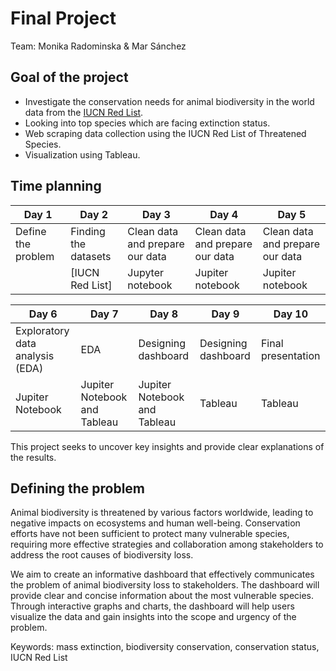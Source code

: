 # Final Project

Team: Monika Radominska & Mar Sánchez

## Goal of the project

- Investigate the conservation needs for animal biodiversity in the world data from the [IUCN Red List](https://www.iucnredlist.org/).
- Looking into top species which are facing extinction status. 
- Web scraping data collection using the IUCN Red List of Threatened Species.  
- Visualization using Tableau. 



## Time planning

| Day 1              | Day 2                 | Day 3                            | Day 4                           | Day 5  
| ------------------ | --------------------- | -------------------------------- | ------------------------------- | ---------------
| Define the problem | Finding the datasets  | Clean data and prepare our data  | Clean data and prepare our data | Clean data and prepare our data
|                    | [IUCN Red List]       | Jupyter notebook                 | Jupiter notebook                | Jupiter notebook

| Day 6                           | Day 7                         | Day 8                            | Day 9                  | Day 10  
| ------------------------------- | ----------------------------- | -------------------------------- | ---------------------- | ---------------
| Exploratory data analysis (EDA) | EDA                           | Designing dashboard              | Designing dashboard    | Final presentation
| Jupiter Notebook                | Jupiter Notebook and Tableau  | Jupiter Notebook and Tableau     | Tableau                | Tableau
                   
                   
This project seeks to uncover key insights and provide clear explanations of the results.

## Defining the problem

Animal biodiversity is threatened by various factors worldwide, leading to negative impacts on ecosystems and human well-being. Conservation efforts have not been sufficient to protect many vulnerable species, requiring more effective strategies and collaboration among stakeholders to address the root causes of biodiversity loss.

We aim to create an informative dashboard that effectively communicates the problem of animal biodiversity loss to stakeholders. The dashboard will provide clear and concise information about the most vulnerable species. Through interactive graphs and charts, the dashboard will help users visualize the data and gain insights into the scope and urgency of the problem.



Keywords: mass extinction, biodiversity conservation, conservation status, IUCN Red List
